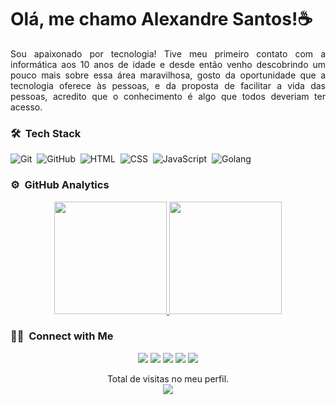 <h1>Olá, me chamo Alexandre Santos!☕</h1>

<p align="justify">Sou apaixonado por tecnologia! Tive meu primeiro contato com a informática aos 10 anos de idade e desde então venho descobrindo um pouco mais sobre essa área maravilhosa, gosto da oportunidade que a tecnologia oferece às pessoas, e da proposta de facilitar a vida das pessoas, acredito que o conhecimento é algo que todos deveriam ter acesso.</p>

<p>

### 🛠 &nbsp;Tech Stack
![Git](https://img.shields.io/badge/-Git-05122A?style=flat&logo=git)&nbsp;
![GitHub](https://img.shields.io/badge/-GitHub-05122A?style=flat&logo=github)&nbsp;
![HTML](https://img.shields.io/badge/-HTML-05122A?style=flat&logo=HTML5)&nbsp;
![CSS](https://img.shields.io/badge/-CSS-05122A?style=flat&logo=CSS3&logoColor=1572B6)&nbsp;
![JavaScript](https://img.shields.io/badge/-JavaScript-05122A?style=flat&logo=javascript)&nbsp;
![Golang](https://img.shields.io/badge/-Golang-05122A?style=flat&logo=go)&nbsp;

</p>

### ⚙️ &nbsp;GitHub Analytics

<p align="center">
<a href="https://github.com/AVS1508">
  <img height="180em" src="https://github-readme-stats-eight-theta.vercel.app/api?username=alexandresantosal91&show_icons=true&theme=algolia&include_all_commits=true&count_private=true"/>
  <img height="180em" src="https://github-readme-stats-eight-theta.vercel.app/api/top-langs/?username=alexandresantosal91&layout=compact&langs_count=8&theme=algolia"/>
</a>
</p>

### 🤝🏻 &nbsp;Connect with Me

<p align="center">
<a href="https://alexandresantosal91.github.io"><img src="https://img.shields.io/badge/-Portfolio-E4405F?style=flat&logo=Portfolio&logoColor=white"/></a>
 <a href="http://linktr.ee/alexandresantos.com"><img src="https://img.shields.io/badge/-Linktr-1877F2?style=flat&logo=Linktr&logoColor=white"/></a>
<a href="https://medium.com/@alexandresantosal"><img src="https://img.shields.io/badge/-Medium-1769FF?style=flat&logo=Medium&logoColor=white"/></a>
 <a href="https://www.linkedin.com/in/alexandresantosal/"><img src="https://img.shields.io/badge/-LinkedIn-1877F2?style=flat&logo=Linktr&logoColor=white"/></a>
<a href="https://www.instagram.com/alexandresantosal91/"><img src="https://img.shields.io/badge/-Instagram-BD081C?style=flat&logo=Instagram&logoColor=white"/></a>

</p>


<p align="center">Total de visitas no meu perfil.<br><img alingn="center" src="https://profile-counter.glitch.me/alexandresantosal91/count.svg"</><p/>
